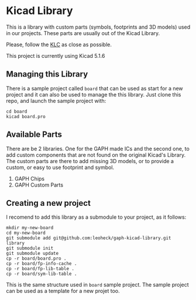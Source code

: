 # Kicad Library

This is a library with custom parts (symbols, footprints and 3D models) used in our projects. These parts are usually out of the Kicad Library.

Please, follow the [KLC](http://kicad-pcb.org/libraries/klc/) as close as possible.

This project is currently using Kicad 5.1.6

## Managing this Library

There is a sample project called `board` that can be used as start for a new project and it can also be used to manage the this library.
Just clone this repo, and launch the sample project with:

```
cd board
kicad board.pro
```

## Available Parts

There are be 2 libraries. One for the GAPH made ICs and the second one, to add custom components that are not found on the original Kicad's Library. The custom parts are there to add missing 3D models, or to provide a custom, or easy to use footprint and symbol. 

1. GAPH Chips
2. GAPH Custom Parts

## Creating a new project

I recomend to add this library as a submodule to your project, as it follows:

```
mkdir my-new-board
cd my-new-board
git submodule add git@github.com:leoheck/gaph-kicad-library.git library
git submodule init
git submodule update
cp -r board/board.pro .
cp -r board/fp-info-cache .
cp -r board/fp-lib-table .
cp -r board/sym-lib-table .
```

This is the same structure used in `board` sample project. The sample project can be used as a template for a new projet too.
